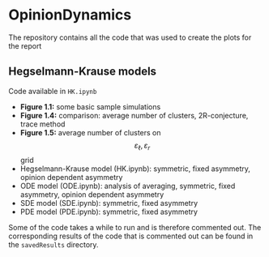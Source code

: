 # OpinionDynamics
The repository contains all the code that was used to create the plots for the report

## Hegselmann-Krause models
Code available in `HK.ipynb`
- **Figure 1.1:** some basic sample simulations
- **Figure 1.4:** comparison: average number of clusters, 2R-conjecture, trace method
- **Figure 1.5:** average number of clusters on $$\varepsilon_\ell, \varepsilon_r$$ grid
- Hegselmann-Krause model (HK.ipynb): symmetric, fixed asymmetry, opinion dependent asymmetry
- ODE model (ODE.ipynb): analysis of averaging, symmetric, fixed asymmetry, opinion dependent asymmetry
- SDE model (SDE.ipynb): symmetric, fixed asymmetry
- PDE model (PDE.ipynb): symmetric, fixed asymmetry

Some of the code takes a while to run and is therefore commented out. The corresponding results of the code that is commented out can be found in the `savedResults` directory.
